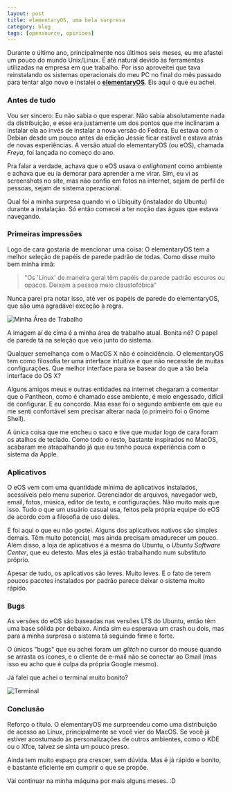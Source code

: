 ```yaml
---
layout: post
title: elementaryOS, uma bela surpresa
category: blog 
tags: [opensource, opinioes]
---
```


Durante o último ano, principalmente nos últimos seis meses, eu me afastei um pouco do mundo Unix/Linux. 
É até natural devido às ferramentas utilizadas na empresa em que trabalho.
Por isso aproveitei que tava reinstalando os sistemas operacionais do meu PC no final do mês passado para tentar algo novo e instalei o [**elementaryOS**](http://elementary.io). 
Eis aqui o que eu achei.

### Antes de tudo

Vou ser sincero: Eu não sabia o que esperar. 
Não sabia absolutamente nada da distribuição, e esse era justamente um dos pontos que me inclinaram a instalar ela ao invés de instalar a nova versão do Fedora.
Eu estava com o Debian desde um pouco antes da edição Jessie ficar estável e estava atrás de novas experiências.
A versão atual do elementaryOS (ou eOS), chamada *Freya*, foi lançada no começo do ano.

Pra falar a verdade, achava que o eOS usava o *enlightment* como ambiente e achava que eu ia demorar para aprender a me virar.
Sim, eu vi as screenshots no site, mas não confio em fotos na internet, sejam de perfil de pessoas, sejam de sistema operacional.

Qual foi a minha surpresa quando vi o Ubiquity (instalador do Ubuntu) durante a instalação.
Só então comecei a ter noção das águas que estava navegando.

### Primeiras impressões

Logo de cara gostaria de mencionar uma coisa: O elementaryOS tem a melhor seleção de papéis de parede padrão de todas.
Como disse muito bem minha irmã: 

> "Os 'Linux' de maneira geral têm papéis de parede padrão escuros ou opacos. 
> Deixam a pessoa meio claustofóbica"

Nunca parei pra notar isso, até ver os papéis de parede do elementaryOS, que são uma agradável exceção à regra.

![Minha Área de Trabalho](images/ssDesktop.png)

A imagem aí de cima é a minha área de trabalho atual.
Bonita né?
O papel de parede tá na seleção que veio junto do sistema.

Qualquer semelhança com o MacOS X não é coincidência.
O elementaryOS tem como filosofia ter uma interface intuitiva e que não necessite de muitas configurações.
Que melhor interface para se basear do que a tão bela interface do OS X?

Alguns amigos meus e outras entidades na internet chegaram a comentar que o Pantheon, como é chamado esse ambiente, é meio engessado, difícil de configurar.
E eu concordo.
Mas esse foi o segundo ambiente em que eu me senti confortável sem precisar alterar nada (o primeiro foi o Gnome Shell).

A única coisa que me encheu o saco e tive que mudar logo de cara foram os atalhos de teclado.
Como todo o resto, bastante inspirados no MacOS, acabaram me atrapalhando já que eu tenho pouca experiência com o sistema da Apple. 

### Aplicativos

O eOS vem com uma quantidade mínima de aplicativos instalados, acessíveis pelo menu superior.
Gerenciador de arquivos, navegador web, email, fotos, música, editor de texto, e configurações.
Não muito mais que isso.
Tudo o que um usuário casual usa, feitos pela própria equipe do eOS de acordo com a filosofia de uso deles.

E foi aqui o que eu não gostei.
Alguns dos aplicativos nativos são simples demais.
Têm muito potencial, mas ainda precisam amadurecer um pouco.
Além disso, a loja de aplicativos é a mesma do Ubuntu, o *Ubuntu Software Center*, que eu detesto. 
Mas eles já estão trabalhando num substituto próprio. 

Apesar de tudo, os aplicativos são leves. Muito leves.
E o fato de terem poucos pacotes instalados por padrão parece deixar o sistema muito rápido.

### Bugs

As versões do eOS são baseadas nas versões LTS do Ubuntu, então têm uma base sólida por debaixo.
Ainda sim eu esperava um crash ou dois, mas para a minha surpresa o sistema tá seguindo firme e forte.

O únicos "bugs" que eu achei foram um *glitch* no cursor do mouse quando se arrasta os ícones, e o cliente de e-mail não se conectar ao Gmail (mas isso eu acho que é culpa da própria Google mesmo).

Já falei que achei o terminal muito bonito?

![Terminal](images/ssTerminal.png) 

### Conclusão

Reforço o título.
O elementaryOS me surpreendeu como uma distribuição de acesso ao Linux, principalmente se você vier do MacOS.
Se você já estiver acostumado às personalizações de outros ambientes, como o KDE ou o Xfce, talvez se sinta um pouco preso.

Ainda tem muito espaço pra crescer, sem dúvida.
Mas é já rápido e bonito, e bastante eficiente em cumprir o que se propõe.

Vai continuar na minha máquina por mais alguns meses. :D